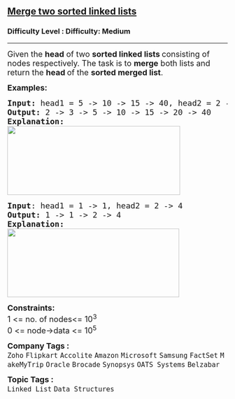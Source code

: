 <h2><a href="https://www.geeksforgeeks.org/problems/merge-two-sorted-linked-lists/1?page=1&category=Linked%20List&sortBy=submissions">Merge two sorted linked lists</a></h2><h3>Difficulty Level : Difficulty: Medium</h3><hr><div class="problems_problem_content__Xm_eO"><p><span style="font-size: 18px;">Given the <strong>head</strong> of two&nbsp;<strong>sorted linked lists&nbsp;</strong>consisting of nodes respectively. The task is to&nbsp;<strong>merge</strong>&nbsp;both lists and return the&nbsp;<strong>head&nbsp;</strong>of the&nbsp;<strong>sorted merged list</strong>.</span></p>
<p><span style="font-size: 18px;"><strong>Examples:</strong></span></p>
<pre><span style="font-size: 18px;"><strong>Input: </strong>head1 = 5 -&gt; 10 -&gt; 15 -&gt; 40, head2 = 2 -&gt; 3 -&gt; 20
<strong>Output: </strong>2 -&gt; 3 -&gt; 5 -&gt; 10 -&gt; 15 -&gt; 20 -&gt; 40<strong>
Explanation:<br><img src="https://media.geeksforgeeks.org/img-practice/prod/addEditProblem/700176/Web/Other/blobid1_1722768650.png" width="395" height="158"></strong></span>
</pre>
<pre><span style="font-size: 18px;"><strong>Input</strong>: head1 = 1 -&gt; 1, head2 = 2 -&gt; 4
<strong>Output: </strong>1 -&gt; 1 -&gt; 2 -&gt; 4<strong>
Explanation:<br><img src="https://media.geeksforgeeks.org/img-practice/prod/addEditProblem/700176/Web/Other/blobid3_1722768742.png" width="393" height="157"></strong></span></pre>
<p><span style="font-size: 18px;"><strong>Constraints:</strong><br>1 &lt;= no. of nodes&lt;= 10<sup>3</sup><br>0 &lt;= node-&gt;data &lt;= 10<sup>5</sup></span></p></div><p><span style=font-size:18px><strong>Company Tags : </strong><br><code>Zoho</code>&nbsp;<code>Flipkart</code>&nbsp;<code>Accolite</code>&nbsp;<code>Amazon</code>&nbsp;<code>Microsoft</code>&nbsp;<code>Samsung</code>&nbsp;<code>FactSet</code>&nbsp;<code>MakeMyTrip</code>&nbsp;<code>Oracle</code>&nbsp;<code>Brocade</code>&nbsp;<code>Synopsys</code>&nbsp;<code>OATS Systems</code>&nbsp;<code>Belzabar</code>&nbsp;<br><p><span style=font-size:18px><strong>Topic Tags : </strong><br><code>Linked List</code>&nbsp;<code>Data Structures</code>&nbsp;